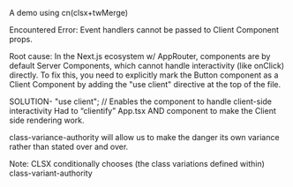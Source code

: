 A demo using cn(clsx+twMerge)


Encountered Error:
Event handlers cannot be passed to Client Component props.


Root cause:
In the Next.js ecosystem w/ AppRouter, components are by default Server Components, which cannot handle interactivity (like onClick) directly. To fix this, you need to explicitly mark the Button component as a Client Component by adding the "use client" directive at the top of the file.

SOLUTION- "use client"; // Enables the component to handle client-side interactivity
    Had to “clientify” App.tsx AND component to make the Client side rendering work.

class-variance-authority will allow us to make the danger its own variance rather than stated over and over. 

Note: CLSX conditionally chooses (the class variations defined within) class-variant-authority 
